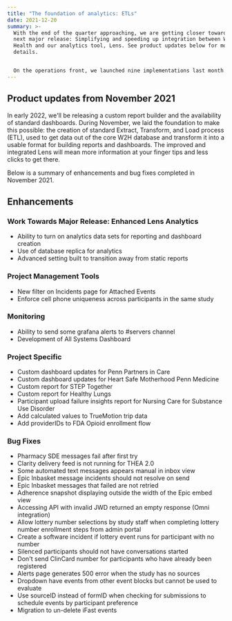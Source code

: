 ```yaml
---
title: "The foundation of analytics: ETLs"
date: 2021-12-20
summary: >-
  With the end of the quarter approaching, we are getting closer towards our
  next major release: Simplifying and speeding up integration between Way to
  Health and our analytics tool, Lens. See product updates below for more
  details.


  On the operations front, we launched nine implementations last month. Of those, several projects focused on understanding and improving behaviors around substance abuse disorders. Projects include a trial focused on increasing Narcan carrying among patients with opioid use disorder (OUD), a pilot developed to better understand needs of patients with OUD leaving the hospital built on the COVID Watch model, and remote engagement strategies targeted at improving nursing engagement for patients with substance abuse disorders.
---
```

## Product updates from November 2021

In early 2022, we'll be releasing a custom report builder and the availability of standard dashboards. During November, we laid the foundation to make this possible: the creation of standard Extract, Transform, and Load process (ETL), used to get data out of the core W2H database and transform it into a usable format for building reports and dashboards. The improved and integrated Lens will mean more information at your finger tips and less clicks to get there.

Below is a summary of enhancements and bug fixes completed in November 2021.

## Enhancements

### Work Towards Major Release: Enhanced Lens Analytics
- Ability to turn on analytics data sets for reporting and dashboard creation
- Use of database replica for analytics
- Advanced setting built to transition away from static reports

### Project Management Tools

- New filter on Incidents page for Attached Events
- Enforce cell phone uniqueness across participants in the same study

### Monitoring

- Ability to send some grafana alerts to #servers channel
- Development of All Systems Dashboard

### Project Specific

- Custom dashboard updates for Penn Partners in Care
- Custom dashboard updates for Heart Safe Motherhood Penn Medicine
- Custom report for STEP Together
- Custom report for Healthy Lungs
- Participant upload failure insights report for Nursing Care for Substance Use Disorder
- Add calculated values to TrueMotion trip data
- Add providerIDs to FDA Opioid enrollment flow

### Bug Fixes

- Pharmacy SDE messages fail after first try
- Clarity delivery feed is not running for THEA 2.0
- Some automated text messages appears manual in inbox view
- Epic Inbasket message incidents should not resolve on send
- Epic Inbasket messages that failed are not retried
- Adherence snapshot displaying outside the width of the Epic embed view
- Accessing API with invalid JWD returned an empty response (Omni integration)
- Allow lottery number selections by study staff when completing lottery number enrollment steps from admin portal
- Create a software incident if lottery event runs for participant with no number
- Silenced participants should not have conversations started
- Don't send ClinCard number for participants who have already been registered
- Alerts page generates 500 error when the study has no sources
- Dropdown have events from other event blocks but cannot be used to evaluate
- Use sourceID instead of formID when checking for submissions to schedule events by participant preference
- Migration to un-delete iFast events
